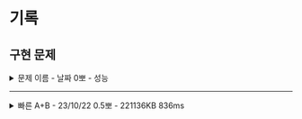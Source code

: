 # 기록
## 구현 문제

<details>
<summary>문제 이름 - 날짜 0뽀 - 성능</summary>
<div markdown="1">
<ul>
<li>공개한 1등 기록: </li>
<li>추정 시간 복잡도: </li>
<li>문제 핵심</li>
<ul>
    <li></li>    
    <li></li>  
</ul>
<li>어려웠던 부분 해결</li>
<ul>
    <li></li>
    <ul>
        <li></li>
    </ul>
    <li></li>
    <ul>
        <li></li>
    </ul>
</ul>
<li>순위 코드 분석 후 배운 점</li>
<ul>
    <li></li>
    <li></li>
    <li></li>
</ul>
<li>보충이 필요한 지식</li>
<ul>
    <li></li>
    <li></li>
</ul>
<li>~칭찬~</li>
<ul>
<li></li>
<ul><li></li></ul>
</ul>
</ul>
</div>
</details>

--------

<details>
<summary>빠른 A+B - 23/10/22 0.5뽀 - 221136KB 836ms</summary>
<div markdown="1">
<ul>
<li>공개한 1등 기록: 16064KB 220ms</li>
<li>문제 핵심<ul>
<li>BufferedReader, StringBuilder 이용</li>
</ul>
</li>
<li>어려웠던 부분 해결<ul>
<li>없음. (- 그동안 br, sb 연습)</li>
</ul>
</li>
<li>순위 코드 분석 후 배운 점<ul>
<li>FastIO, nextInt, print, flush, fillBuffer, read 를 아예 제작할 수 있어야 함...</li>
<li>System.in.read()만 사용해도 2배 정도 차이.</li>
</ul>
</li>
<li>보충이 필요한 지식<ul>
<li>I/O, Stream에 대한 이해<ul>
<li><a href="https://velog.io/@duck-ach/23.-입출력-스트림-InputStream-OutputStream-JAVA">I/O, Stream 사용 방법</a></li>
</ul>
</li>
</ul>
</li>
<li>~칭찬~<ul>
<li>2주 전까지만 해도 buffer 어려워서 시도도 못했는데, 그동안 연습 잘했다~ 뚝딱뚝딱~</li>
</ul>
</li>
</ul>

</div>
</details>